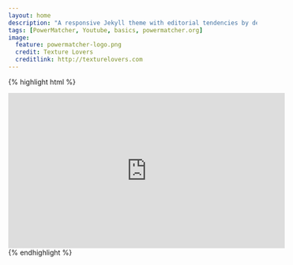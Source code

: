 ```yaml
---
layout: home
description: "A responsive Jekyll theme with editorial tendencies by designer Michael Rose."
tags: [PowerMatcher, Youtube, basics, powermatcher.org]
image:
  feature: powermatcher-logo.png
  credit: Texture Lovers
  creditlink: http://texturelovers.com
---
```


{% highlight html %}
<iframe width="560" height="315" src="http://www.youtube.com/embed/Zz4OpVwYWYE" frameborder="0"> </iframe>
{% endhighlight %}